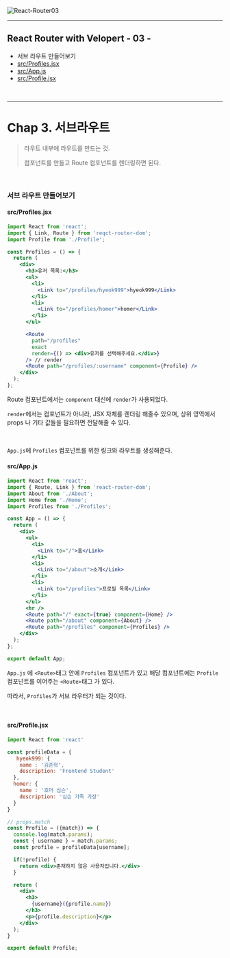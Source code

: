 ![React-Router03](https://user-images.githubusercontent.com/31315644/71559789-b43ba680-2aa5-11ea-84cd-ff661a35e283.png)

----------------

## React Router with Velopert - 03 -

- 서브 라우트 만들어보기
- [src/Profiles.jsx](#a1)
- [src/App.js](#a2)
- [src/Profile.jsx](#a3)

<br/>

------

# Chap 3. 서브라우트

> 라우트 내부에 라우트를 만드는 것.
>
> 컴포넌트를 만들고 Route 컴포넌트를 렌더링하면 된다.

<br/>

### 서브 라우트 만들어보기

#### src/Profiles.jsx <a id="a1"></a>

```jsx
import React from 'react';
import { Link, Route } from 'reqct-router-dom';
import Profile from './Profile';

const Profiles = () => {
  return (
    <div>
      <h3>유저 목록:</h3>
      <ul>
        <li>
          <Link to="/profiles/hyeok999">hyeok999</Link>
        </li>
        <li>
          <Link to="/profiles/homer">homer</Link>
        </li>
      </ul>

      <Route
        path="/profiles"
        exact
        render={() => <div>유저를 선택해주세요.</div>}
      /> // render
      <Route path="/profiles/:username" component={Profile} />
    </div>
  );
};
```

Route 컴포넌트에서는 `component` 대신에 `render`가 사용되었다.

`render`에서는 컴포넌트가 아니라, JSX 자체를 렌더링 해줄수 있으며, 상위 영역에서 props 나 기타 값들을 필요하면 전달해줄 수 있다.

<br/>

`App.js`에 `Profiles` 컴포넌트를 위한 링크와 라우트를 생성해준다.

#### src/App.js <a id="a2"></a>

```jsx
import React from 'react';
import { Route, Link } from 'react-router-dom';
import About from './About';
import Home from './Home';
import Profiles from './Profiles';

const App = () => {
  return (
    <div>
      <ul>
        <li>
          <Link to="/">홈</Link>
        </li>
        <li>
          <Link to="/about">소개</Link>
        </li>
        <li>
          <Link to="/profiles">프로필 목록</Link>
        </li>
      </ul>
      <hr />
      <Route path="/" exact={true} component={Home} />
      <Route path="/about" component={About} />
      <Route path="/profiles" component={Profiles} />
    </div>
  );
};

export default App;
```

`App.js` 에 `<Route>`태그 안에 `Profiles` 컴포넌트가 있고 해당 컴포넌트에는 `Profile` 컴포넌트를 이어주는 `<Route>`태그 가 있다.

따라서, `Profiles`가 서브 라우터가 되는 것이다.

<br/>

#### src/Profile.jsx <a id="a3"></a>

```jsx
import React from 'react'

const profileData = {
   hyeok999: {
    name : '김준혁',
    description: 'Frontend Student'
  },
  homer: {
    name : '호머 심슨',
    description: '심슨 가족 가장'
  }
}

// props.match
const Profile = ({match}) => {
  console.log(match.params);
  const { username } = match.params;
  const profile = profileData[username];

  if(!profile) {
    return <div>존재하지 않은 사용자입니다.</div>
  }

  return (
    <div>
      <h3>
        {username}({profile.name})
      </h3>
      <p>{profile.description}</p>
    </div>
  );
}

export default Profile;
```

